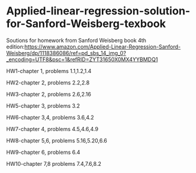 # Applied-linear-regression-solution-for-Sanford-Weisberg-texbook
Soutions for homework from Sanford Weisberg book <Applied linear regression> 4th edition:https://www.amazon.com/Applied-Linear-Regression-Sanford-Weisberg/dp/1118386086/ref=pd_sbs_14_img_0?_encoding=UTF8&psc=1&refRID=ZYT31650X0MX4YYBMDQ1

HW1-chapter 1, problems 1.1,1.2,1.4

HW2-chapter 2, problems 2.2,2.8

HW3-chapter 2, problems 2.6,2.16

HW5-chapter 3, problems 3.2

HW6-chapter 3,4, problems 3.6,4.2

HW7-chapter 4, problems 4.5,4.6,4.9

HW8-chapter 5,6, problems 5.16,5.20,6.6

HW9-chapter 6, problems 6.4

HW10-chapter 7,8 problems 7.4,7.6,8.2
